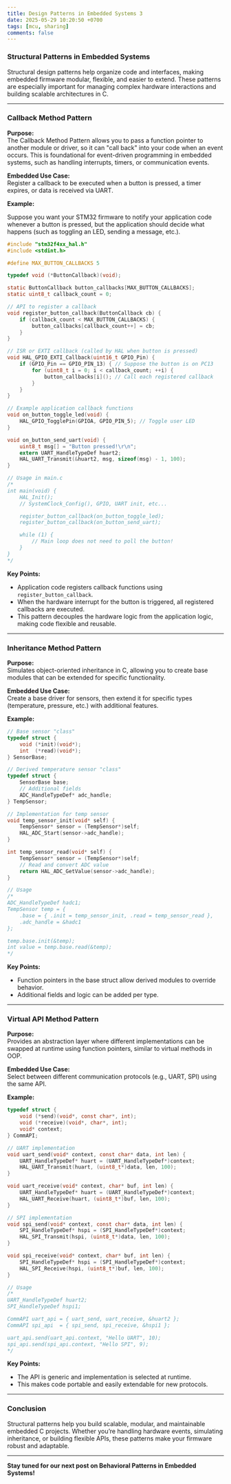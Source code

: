 ```yaml
---
title: Design Patterns in Embedded Systems 3
date: 2025-05-29 10:20:50 +0700
tags: [mcu, sharing]
comments: false
---
```


<h3 id="Structural Patterns in Embedded Systems" style="font-weight: bold;">Structural Patterns in Embedded Systems</h3>
Structural design patterns help organize code and interfaces, making embedded firmware modular, flexible, and easier to extend. These patterns are especially important for managing complex hardware interactions and building scalable architectures in C.

---

<h3 id="CallbackMethod" style="font-weight: bold;">Callback Method Pattern</h3>

**Purpose:**  
The Callback Method Pattern allows you to pass a function pointer to another module or driver, so it can "call back" into your code when an event occurs. This is foundational for event-driven programming in embedded systems, such as handling interrupts, timers, or communication events.

**Embedded Use Case:**  
Register a callback to be executed when a button is pressed, a timer expires, or data is received via UART.

**Example:**

Suppose you want your STM32 firmware to notify your application code whenever a button is pressed, but the application should decide what happens (such as toggling an LED, sending a message, etc.).

```c 
#include "stm32f4xx_hal.h"
#include <stdint.h>

#define MAX_BUTTON_CALLBACKS 5

typedef void (*ButtonCallback)(void);

static ButtonCallback button_callbacks[MAX_BUTTON_CALLBACKS];
static uint8_t callback_count = 0;

// API to register a callback
void register_button_callback(ButtonCallback cb) {
    if (callback_count < MAX_BUTTON_CALLBACKS) {
        button_callbacks[callback_count++] = cb;
    }
}

// ISR or EXTI callback (called by HAL when button is pressed)
void HAL_GPIO_EXTI_Callback(uint16_t GPIO_Pin) {
    if (GPIO_Pin == GPIO_PIN_13) { // Suppose the button is on PC13
        for (uint8_t i = 0; i < callback_count; ++i) {
            button_callbacks[i](); // Call each registered callback
        }
    }
}

// Example application callback functions
void on_button_toggle_led(void) {
    HAL_GPIO_TogglePin(GPIOA, GPIO_PIN_5); // Toggle user LED
}

void on_button_send_uart(void) {
    uint8_t msg[] = "Button pressed!\r\n";
    extern UART_HandleTypeDef huart2;
    HAL_UART_Transmit(&huart2, msg, sizeof(msg) - 1, 100);
}

// Usage in main.c
/*
int main(void) {
    HAL_Init();
    // SystemClock_Config(), GPIO, UART init, etc...

    register_button_callback(on_button_toggle_led);
    register_button_callback(on_button_send_uart);

    while (1) {
        // Main loop does not need to poll the button!
    }
}
*/
```

**Key Points:**
- Application code registers callback functions using `register_button_callback`.
- When the hardware interrupt for the button is triggered, all registered callbacks are executed.
- This pattern decouples the hardware logic from the application logic, making code flexible and reusable.

---

<h3 id="InheritanceMethod" style="font-weight: bold;">Inheritance Method Pattern</h3>

**Purpose:**  
Simulates object-oriented inheritance in C, allowing you to create base modules that can be extended for specific functionality.

**Embedded Use Case:**  
Create a base driver for sensors, then extend it for specific types (temperature, pressure, etc.) with additional features.

**Example:**

```c 
// Base sensor "class"
typedef struct {
    void (*init)(void*);
    int  (*read)(void*);
} SensorBase;

// Derived temperature sensor "class"
typedef struct {
    SensorBase base;
    // Additional fields
    ADC_HandleTypeDef* adc_handle;
} TempSensor;

// Implementation for temp sensor
void temp_sensor_init(void* self) {
    TempSensor* sensor = (TempSensor*)self;
    HAL_ADC_Start(sensor->adc_handle);
}

int temp_sensor_read(void* self) {
    TempSensor* sensor = (TempSensor*)self;
    // Read and convert ADC value
    return HAL_ADC_GetValue(sensor->adc_handle);
}

// Usage
/*
ADC_HandleTypeDef hadc1;
TempSensor temp = {
    .base = { .init = temp_sensor_init, .read = temp_sensor_read },
    .adc_handle = &hadc1
};

temp.base.init(&temp);
int value = temp.base.read(&temp);
*/
```

**Key Points:**
- Function pointers in the base struct allow derived modules to override behavior.
- Additional fields and logic can be added per type.

---

<h3 id="VirtualAPIMethod" style="font-weight: bold;">Virtual API Method Pattern</h3>

**Purpose:**  
Provides an abstraction layer where different implementations can be swapped at runtime using function pointers, similar to virtual methods in OOP.

**Embedded Use Case:**  
Select between different communication protocols (e.g., UART, SPI) using the same API.

**Example:**

```c 
typedef struct {
    void (*send)(void*, const char*, int);
    void (*receive)(void*, char*, int);
    void* context;
} CommAPI;

// UART implementation
void uart_send(void* context, const char* data, int len) {
    UART_HandleTypeDef* huart = (UART_HandleTypeDef*)context;
    HAL_UART_Transmit(huart, (uint8_t*)data, len, 100);
}

void uart_receive(void* context, char* buf, int len) {
    UART_HandleTypeDef* huart = (UART_HandleTypeDef*)context;
    HAL_UART_Receive(huart, (uint8_t*)buf, len, 100);
}

// SPI implementation
void spi_send(void* context, const char* data, int len) {
    SPI_HandleTypeDef* hspi = (SPI_HandleTypeDef*)context;
    HAL_SPI_Transmit(hspi, (uint8_t*)data, len, 100);
}

void spi_receive(void* context, char* buf, int len) {
    SPI_HandleTypeDef* hspi = (SPI_HandleTypeDef*)context;
    HAL_SPI_Receive(hspi, (uint8_t*)buf, len, 100);
}

// Usage
/*
UART_HandleTypeDef huart2;
SPI_HandleTypeDef hspi1;

CommAPI uart_api = { uart_send, uart_receive, &huart2 };
CommAPI spi_api  = { spi_send, spi_receive, &hspi1 };

uart_api.send(uart_api.context, "Hello UART", 10);
spi_api.send(spi_api.context, "Hello SPI", 9);
*/
```

**Key Points:**
- The API is generic and implementation is selected at runtime.
- This makes code portable and easily extendable for new protocols.

---

<h3 id="Conclusion" style="font-weight: bold;">Conclusion</h3>

Structural patterns help you build scalable, modular, and maintainable embedded C projects. Whether you’re handling hardware events, simulating inheritance, or building flexible APIs, these patterns make your firmware robust and adaptable.

---

**Stay tuned for our next post on Behavioral Patterns in Embedded Systems!**
